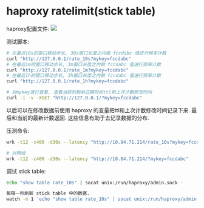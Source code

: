 # haproxy ratelimit(stick table)

haproxy配置文件:
![](ratelimt_conf_haproxy.cfg)

测试脚本:

```bash
# 在最近10s的窗口移动步长, 30s窗口长度之内做 fccdabc 值进行频率计数 
curl "http://127.0.0.1/rate_10s?mykey=fccdabc"
# 在最近1m的窗口移动步长, 3m窗口长度之内做 fccdabc 值进行频率计数 
curl "http://127.0.0.1/rate_1m?mykey=fccdabc"
# 在最近1h的窗口移动步长, 3h窗口长度之内做 fccdabc 值进行频率计数 
curl "http://127.0.0.1/rate_1h?mykey=fccdabc"

# 对mykey进行查看, 查看当前的剩余过期时间ttl和上次计数修改时间
curl -i -v -XGET "http://127.0.0.1/?mykey=fccdabc"
```

以后可以在修改数据前使用 haproxy 的变量把ttl和上次计数修改时间记录下来. 最后和当前的最新计数返回. 这些信息有助于去记录数据的分布.


压测命令:

```bash
wrk -t12 -c400 -d30s --latency "http://10.84.71.214/rate_10s?mykey=fccdabc"

# 对照组
wrk -t12 -c400 -d30s --latency "http://10.84.71.214/?mykey=fccdabc"
```


调试 stick table:

```bash
echo "show table rate_10s" | socat unix:/run/haproxy/admin.sock -

每隔一秒刷新 stick table 中的数据.
watch -n 1 'echo "show table rate_10s" | socat unix:/run/haproxy/admin.sock -'
```
